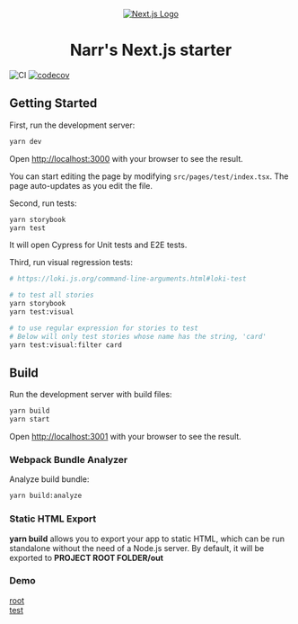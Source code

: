 <p align="center">
  <a href="https://nextjs.org/">
    <img src="https://assets.zeit.co/image/upload/v1538361091/repositories/next-js/next-js.png" alt="Next.js Logo">
  </a>
</p>
<h1 align="center">
  Narr's Next.js starter
</h1>

![CI](https://github.com/narr/next-js-example/workflows/CI/badge.svg?branch=master)
[![codecov](https://codecov.io/gh/narr/next-js-example/branch/master/graph/badge.svg)](https://codecov.io/gh/narr/next-js-example)

## Getting Started

First, run the development server:

```bash
yarn dev
```

Open [http://localhost:3000](http://localhost:3000) with your browser to see the result.

You can start editing the page by modifying `src/pages/test/index.tsx`. The page auto-updates as you edit the file.

Second, run tests:

```bash
yarn storybook
yarn test
```

It will open Cypress for Unit tests and E2E tests.

Third, run visual regression tests:

```bash
# https://loki.js.org/command-line-arguments.html#loki-test

# to test all stories
yarn storybook
yarn test:visual

# to use regular expression for stories to test
# Below will only test stories whose name has the string, 'card'
yarn test:visual:filter card
```

## Build

Run the development server with build files:

```bash
yarn build
yarn start
```

Open [http://localhost:3001](http://localhost:3001) with your browser to see the result.

### Webpack Bundle Analyzer

Analyze build bundle:

```bash
yarn build:analyze
```

### Static HTML Export

**yarn build** allows you to export your app to static HTML, which can be run standalone without the need of a Node.js server. By default, it will be exported to **PROJECT ROOT FOLDER/out**

### Demo

[root](https://next-js-example.narr.vercel.app/)  
[test](https://next-js-example.narr.vercel.app/test)

